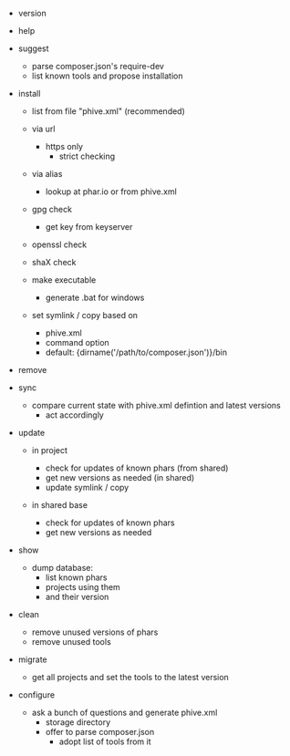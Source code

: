- version
- help
   
- suggest
    - parse composer.json's require-dev
    - list known tools and propose installation

- install
    - list from file "phive.xml" (recommended)

    - via url
        - https only
            - strict checking
            
    - via alias
        - lookup at phar.io or from phive.xml
        
    - gpg check
        - get key from keyserver
    - openssl check
    - shaX check
    
    - make executable
        - generate .bat for windows
        
    - set symlink / copy based on
        - phive.xml
        - command option
        - default: {dirname('/path/to/composer.json')}/bin

- remove 

- sync
    - compare current state with phive.xml defintion and latest versions
        - act accordingly

- update 
    - in project
        - check for updates of known phars (from shared)
        - get new versions as needed (in shared)
        - update symlink / copy
        
   - in shared base   
        - check for updates of known phars
        - get new versions as needed

- show
    - dump database:
        - list known phars
        - projects using them
        - and their version
        
- clean
    - remove unused versions of phars
    - remove unused tools
    
- migrate
    - get all projects and set the tools to the latest
      version
      
- configure
    - ask a bunch of questions and generate phive.xml
        - storage directory
        - offer to parse composer.json
            - adopt list of tools from it
